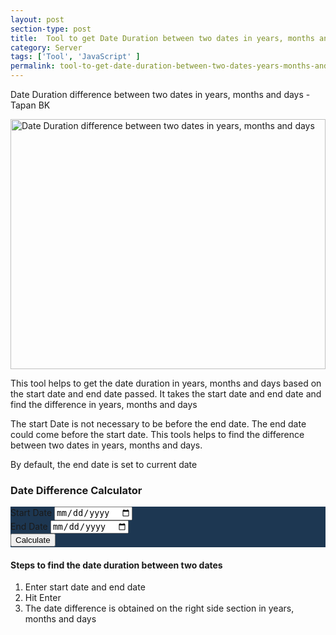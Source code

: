 ```yaml
---
layout: post
section-type: post
title:  Tool to get Date Duration between two dates in years, months and days
category: Server
tags: ['Tool', 'JavaScript' ]
permalink: tool-to-get-date-duration-between-two-dates-years-months-and-days
---
```

Date Duration difference between two dates in years, months and days - Tapan BK

<!--more-->

<img src="{{site.baseurl}}/img/posts/date-duration-calculator.png" width="100%"
class="img-thumbnail img-rounded" height="400px"
title="Date Duration difference between two dates in years, months and days"
alt="Date Duration difference between two dates in years, months and days">

<section class="date-calculator-description">
    <p>This tool helps to get the date duration in years, months and  days based on the start date and end date passed.
    It takes the start date and end date and find the difference in years, months and days
    </p>
    <p>The start Date is not necessary to be before the end date.  The end date could come before the start date. This
    tools helps to find the difference between two dates in years, months and days. 
    </p>
    <p>By default, the end date is set to current date</p>
</section> 

<section class="date-calculator-section">
    <h3>Date Difference Calculator</h3>
    <div class="jumbotron age-calculator-form">
    <div class="row">
        <div class="col-md-6">
            <div class="row">
                <div class="col-md-12">
                    <div class="form-group">
                        <label for="startDateField">Start Date</label>
                        <input type="date" class="form-control" id="startDateField"
                            placeholder="Start Date" aria-describedby="startDateFieldBlock">
                            <br>
                    </div>
                </div>
                <div class="col-md-12">
                    <div class="form-group">
                        <label for="endDateField">End Date</label>
                        <input type="date" class="form-control" id="endDateField"
                            placeholder="End Date" aria-describedby="endDateFieldBlock">
                            <br>
                    </div>
                </div>
                <div class="col-md-12">
                    <div class="form-group">
                            <button type="button" class="btn btn-primary" id="calculateAgeButton">Calculate</button>
                    </div>
                </div>
            </div>
        </div>
        <div class="col-md-6 d-none" id="ageCard">
                <div class="jumbotron text-secondary"></div>
        </div>
    </div>
</div>
</section>


<section class="date-calculator-finder-steps">
    <h4>Steps to find the date duration between two dates</h4>
    <ol>
        <li>Enter start date and end date</li>
        <li>Hit Enter</li>
        <li>The date difference is obtained on the right side section in years, months and days</li>
    </ol>
</section>


<style>
    .jumbotron{
        background-color: #1d3752;
    }

    #ageCard{
        border-left: 1px solid #337ab7;
    }
   #ageCard .jumbotron{
        padding-bottom: 1px !important;;
    }
</style>